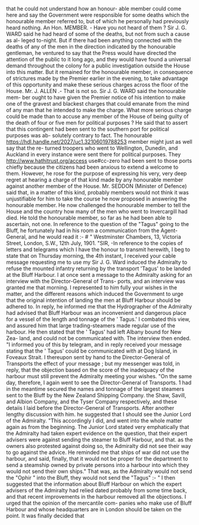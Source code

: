 that he could not understand how an honour- able member could come here and say the Government were responsible for some deaths which the honourable member referred to, but of which he personally had previously heard nothing. An Hon. MEMBER. - Have you not heard of them ? Sir J. G. WARD said he had heard of some of the deaths, but not from such a cause as al- leged to-night. But if there had been anything connected with the deaths of any of the men in the direction indicated by the honourable gentleman, he ventured to say that the Press would have directed the attention of the public to it long ago, and they would have found a universal demand throughout the colony for a public investigation outside the House into this matter. But it remained for the honourable member, in consequence of strictures made by the Premier earlier in the evening, to take advantage of this opportunity and make these serious charges across the floor of the House. Mr. J. ALLEN .- That is not so. Sir J. G. WARD said the honourable mem- ber ought to have given the Premier notice of his intention to make one of the gravest and blackest charges that could emanate from the mind of any man that he intended to make the charge. What more serious charge could be made than to accuse any member of the House of being guilty of the death of four or five men for political purposes ? He said that to assert that this contingent had been sent to the southern port for political purposes was ab- solutely contrary to fact. The honourable https://hdl.handle.net/2027/uc1.32106019788253 member might just as well say that the re- turned troopers who went to Wellington, Dunedin, and Auckland in every instance were sent there for political purposes. They http://www.hathitrust.org/access use#cc-zero had been sent to those ports chiefly because the citizens had been anxious to extend a welcome to them. However, he rose for the purpose of expressing his very, very deep regret at hearing a charge of that kind made by any honourable member against another member of the House. Mr. SEDDON (Minister of Defence) said that, in a matter of this kind, probably members would not think it was unjustifiable for him to take the course he now proposed in answering the honourable member. He now challenged the honourable member to tell the House and the country how many of the men who went to Invercargill had died. He told the honourable member, so far as he had been able to ascertain, not one. In reference to the question of the "Tagus" going to the Bluff, he fortunately had in his room a communication from the Agent- General, and he would read it :- # " Westminster Chambers, 13, Victoria Street, London, S.W., 12th July, 1901. "SIR, -In reference to the copies of letters and telegrams which I have the honour to transmit herewith, I beg to state that on Thursday morning, the 4th instant, I received your cable message requesting me to use my Sir J. G. Ward induced the Admiralty to refuse the mounted infantry returning by the transport 'Tagus' to be landed at the Bluff Harbour. I at once sent a message to the Admiralty asking for an interview with the Director-General of Trans- ports, and an interview was granted me that morning. I represented to him fully your wishes in the matter, and the different reasons which induced the Government to urge that the original intention of landing the men at Bluff Harbour should be adhered to. In reply, he informed me that the Hydrographer of the Admiralty had advised that Bluff Harbour was an inconvenient and dangerous place for a vessel of the length and tonnage of the ' Tagus.' I combated this view, and assured him that large trading-steamers made regular use of the harbour. He then stated that the ' Tagus' had left Albany bound for New Zea- land, and could not be communicated with. The interview then ended. "I informed you of this by telegram, and in reply received your message stating that the ' Tagus' could be communicated with at Dog Island, in Foveaux Strait. I thereupon sent by hand to the Director-General of Transports the effect of your message ; but my messenger was told, in reply, that the objection based on the score of the inadequacy of the harbour must still prevent the Admiralty meeting your wishes. "On the same day, therefore, I again went to see the Director-General of Transports. 1 had in the meantime secured the names and tonnage of the largest steamers sent to the Bluff by the New Zealand Shipping Company. the Shaw, Savill, and Albion Company, and the Tyser Company respectively, and these detaiis I laid before the Director-General of Transports. After another lengthy discussion with him. he suggested that I should see the Junior Lord of the Admiralty. "This accordingly I did, and went into the whole matter again as from the beginning. The Junior Lord stated very emphatically that the Admiralty had taken expert evidence on the question, that their expert advisers were against sending the steamer to Bluff Harbour, and that. as the owners also protested against doing so, the Admiralty did not see their way to go against the advice. He reminded me that ships of war did not use the harbour, and said, finally, that it would not be proper for the department to send a steamship owned by private persons into a harbour into which they would not send their own ships." That was, as the Admiralty would not send the "Ophir " into the Bluff, they would not send the "Tagus" :- " I then suggested that the information about Bluff Harbour on which the expert advisers of the Admiralty had relied dated probably from some time back, and that recent improvements in the harbour removed all the objections. I urged that the opinion of the mercantile com- panies who make use of Bluff Harbour and whose headquarters are in London should be taken on the point. It was finally decided that 